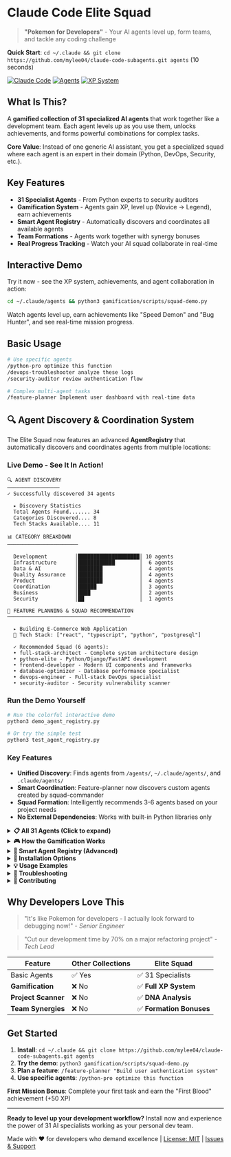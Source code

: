 # Claude Code Elite Squad

> **"Pokemon for Developers"** - Your AI agents level up, form teams, and tackle any coding challenge

**Quick Start**: `cd ~/.claude && git clone https://github.com/mylee04/claude-code-subagents.git agents` (10 seconds)

[![Claude Code](https://img.shields.io/badge/Claude%20Code-Elite%20Squad-red)](https://github.com/anthropics/claude-code)
[![Agents](https://img.shields.io/badge/agents-31-orange)](agents/)
[![XP System](https://img.shields.io/badge/XP%20System-Active-green)](GAMIFICATION-DESIGN.md)

## What Is This?

A **gamified collection of 31 specialized AI agents** that work together like a development team. Each agent levels up as you use them, unlocks achievements, and forms powerful combinations for complex tasks.

**Core Value**: Instead of one generic AI assistant, you get a specialized squad where each agent is an expert in their domain (Python, DevOps, Security, etc.).

## Key Features

- **31 Specialist Agents** - From Python experts to security auditors
- **Gamification System** - Agents gain XP, level up (Novice → Legend), earn achievements
- **Smart Agent Registry** - Automatically discovers and coordinates all available agents
- **Team Formations** - Agents work together with synergy bonuses
- **Real Progress Tracking** - Watch your AI squad collaborate in real-time

## Interactive Demo

Try it now - see the XP system, achievements, and agent collaboration in action:

```bash
cd ~/.claude/agents && python3 gamification/scripts/squad-demo.py
```

Watch agents level up, earn achievements like "Speed Demon" and "Bug Hunter", and see real-time mission progress.

## Basic Usage

```bash
# Use specific agents
/python-pro optimize this function
/devops-troubleshooter analyze these logs
/security-auditor review authentication flow

# Complex multi-agent tasks
/feature-planner Implement user dashboard with real-time data
```

## 🔍 Agent Discovery & Coordination System

The Elite Squad now features an advanced **AgentRegistry** that automatically discovers and coordinates agents from multiple locations:

### Live Demo - See It In Action!

```ansi
🔍 AGENT DISCOVERY
─────────────────
✓ Successfully discovered 34 agents

  ▸ Discovery Statistics
  Total Agents Found....... 34
  Categories Discovered.... 8
  Tech Stacks Available.... 11

📊 CATEGORY BREAKDOWN
───────────────────────

  Development         │████████████████████│ 10 agents
  Infrastructure      │████████████        │  6 agents
  Data & AI           │████████            │  4 agents
  Quality Assurance   │████████            │  4 agents
  Product             │████████            │  4 agents
  Coordination        │██████              │  3 agents
  Business            │████                │  2 agents
  Security            │██                  │  1 agents

🎯 FEATURE PLANNING & SQUAD RECOMMENDATION
────────────────────────────────────────

  ▸ Building E-Commerce Web Application
  📝 Tech Stack: ["react", "typescript", "python", "postgresql"]
  
  ✓ Recommended Squad (6 agents):
  • full-stack-architect - Complete system architecture design
  • python-elite - Python/Django/FastAPI development
  • frontend-developer - Modern UI components and frameworks
  • database-optimizer - Database performance specialist
  • devops-engineer - Full-stack DevOps specialist
  • security-auditor - Security vulnerability scanner
```

### Run the Demo Yourself

```bash
# Run the colorful interactive demo
python3 demo_agent_registry.py

# Or try the simple test
python3 test_agent_registry.py
```

### Key Features

- **Unified Discovery**: Finds agents from `/agents/`, `~/.claude/agents/`, and `.claude/agents/`
- **Smart Coordination**: Feature-planner now discovers custom agents created by squad-commander
- **Squad Formation**: Intelligently recommends 3-6 agents based on your project needs
- **No External Dependencies**: Works with built-in Python libraries only

<details>
<summary><strong>📋 All 31 Agents (Click to expand)</strong></summary>

### Command & Planning
- **feature-planner** - Orchestrates complex multi-agent workflows with smart agent discovery

### Development
- **python-pro** - Python/Django/FastAPI expert
- **javascript-pro** - JavaScript/TypeScript/React specialist
- **golang-pro** - Go language expert
- **rust-pro** - Rust programming specialist
- **sql-pro** - Database query optimization
- **backend-architect** - API design and microservices
- **frontend-developer** - Modern UI components and frameworks
- **full-stack-architect** - Complete system design

### Infrastructure & DevOps
- **devops-engineer** - CI/CD and containerization
- **devops-troubleshooter** - Production incident response
- **cloud-architect** - AWS/GCP/Azure infrastructure
- **deployment-engineer** - Release automation
- **database-optimizer** - Performance tuning
- **incident-commander** - Emergency response coordination

### Quality & Security
- **code-reviewer** - Code quality and best practices
- **test-engineer** - Testing strategy and implementation
- **performance-engineer** - Optimization and profiling
- **quality-engineer** - QA processes and standards
- **security-auditor** - Vulnerability scanning and compliance

### Data & AI
- **data-engineer** - ETL pipelines and data architecture
- **ai-engineer** - LLM integration and RAG systems
- **ml-engineer** - Model training and deployment
- **data-ai-ml-engineer** - Full-stack data science

### Product & Business
- **api-documenter** - Documentation and guides
- **dx-optimizer** - Developer experience improvement
- **user-feedback-analyst** - User research and insights
- **business-analyst** - Metrics and KPI analysis
- **content-marketer** - Content strategy and SEO
- **tech-portfolio-reviewer** - Resume and portfolio optimization

### Tools
- **git-specialist** - Version control operations

</details>

<details>
<summary><strong>🎮 How the Gamification Works</strong></summary>

### Agent Levels & Tiers
- **🟢 Novice** (Lv.1-10) - Learning the basics, understanding your patterns
- **🔵 Adept** (Lv.11-30) - Developing expertise, understanding project conventions
- **🟡 Expert** (Lv.31-70) - Mastering techniques, anticipating your needs
- **🟠 Master** (Lv.71-120) - Elite performance, proactive recommendations
- **🔴 Grandmaster** (Lv.121-200) - Legendary status, deep project insight
- **💎 Legend** (Lv.201+) - Ultimate mastery, transcendent capabilities

### Sample Achievements
- 🩸 **First Blood** - Complete your first task (+50 XP)
- ⚡ **Speed Demon** - Fast completions (+300 XP)
- 🐛 **Bug Hunter** - Resolve 10 production bugs (+150 XP)
- 🛡️ **Guardian Angel** - Prevent security vulnerabilities (+400 XP)

### XP Tracking
```bash
./squad                    # View all agent levels
./squad python-pro         # Check specific agent  
./squad log python-pro "Built API"  # Manual XP logging
```

</details>

<details>
<summary><strong>🤖 Smart Agent Registry (Advanced)</strong></summary>

The **Agent Registry System** automatically discovers and coordinates all available agents, including custom ones you create:

```bash
# The feature-planner automatically finds the best agents for your project
/feature-planner "Build a React TypeScript dashboard with real-time data"
# Automatically coordinates: react-specialist → typescript-pro → data-engineer → test-engineer
```

**Why This Matters**: No more manual coordination - the system intelligently selects agents based on:
- Your project's tech stack
- Agent expertise and performance history  
- Task complexity and requirements
- Agent availability and XP levels

**Features**:
- ✅ Automatic agent discovery from multiple locations
- ✅ Tech stack analysis and matching
- ✅ Performance-based recommendations
- ✅ XP tracking integration
- ✅ Smart squad formation

</details>

<details>
<summary><strong>🚀 Installation Options</strong></summary>

### Standard Installation
```bash
cd ~/.claude && git clone https://github.com/mylee04/claude-code-subagents.git agents
```

### With Visual Feedback
```bash
git clone https://github.com/mylee04/claude-code-subagents.git
cd claude-code-subagents
./install.sh
```

### Manual Installation  
```bash
git clone https://github.com/mylee04/claude-code-subagents.git
cp -r claude-code-subagents/agents/* ~/.claude/agents/
```

</details>

<details>
<summary><strong>💡 Usage Examples</strong></summary>

### Single Agent Tasks
```bash
# Development
/python-pro "refactor this class with proper type hints"
/javascript-pro "optimize this React component performance"
/golang-pro "implement concurrent worker pool"

# Infrastructure  
/devops-troubleshooter "analyze these error logs"
/database-optimizer "optimize this slow query"
/cloud-architect "design auto-scaling strategy"

# Quality & Security
/code-reviewer "review this pull request"
/security-auditor "audit authentication flow"
/test-engineer "create comprehensive test suite"
```

### Multi-Agent Workflows
```bash
# Feature Development
"Implement user authentication with social login"
# Coordinates: backend-architect → frontend-developer → security-auditor → test-engineer

# Performance Optimization  
"Optimize application for 10x traffic increase"
# Coordinates: performance-engineer → database-optimizer → cloud-architect → deployment-engineer

# Production Issues
"Debug API timeout issues in production"  
# Coordinates: devops-troubleshooter → performance-engineer → database-optimizer
```

</details>

<details>
<summary><strong>🔧 Troubleshooting</strong></summary>

### Slash Commands Not Working?
1. **Check installation**: `ls ~/.claude/agents/` should show agent files
2. **Verify agent format**: Agents need YAML frontmatter:
   ```yaml
   ---
   name: agent-name
   description: Agent description
   ---
   ```
3. **Alternative methods**: Use natural language ("Use python-pro to...") or Task tool

### Agents Not Appearing in `/agents`?
**Problem**: Files exist but don't show in command list  
**Solution**: Add YAML frontmatter to the top of each `.md` file

### Task Tool Says "Agent Not Found"?
**Cause**: Missing YAML frontmatter  
**Fix**: Add the required YAML header and the agent will work immediately

</details>

<details>
<summary><strong>🤝 Contributing</strong></summary>

### Adding New Agents
1. Create `.md` file in appropriate category folder
2. **REQUIRED**: Include YAML frontmatter:
   ```yaml
   ---
   name: your-agent-name
   description: Brief description
   color: blue  # optional
   ---
   ```
3. Run `./install.sh` to make agent available
4. Submit pull request

### Areas We Need
- Mobile Development (Swift, Kotlin, React Native)
- Game Development (Unity, Unreal Engine)  
- Blockchain (Solidity, Web3)
- Domain-specific experts (Healthcare, Finance, E-commerce)

</details>

## Why Developers Love This

> "It's like Pokemon for developers - I actually look forward to debugging now!" - *Senior Engineer*

> "Cut our development time by 70% on a major refactoring project" - *Tech Lead*

| Feature | Other Collections | Elite Squad |
|---------|------------------|-------------|
| Basic Agents | ✅ Yes | ✅ 31 Specialists |
| **Gamification** | ❌ No | ✅ **Full XP System** |
| **Project Scanner** | ❌ No | ✅ **DNA Analysis** |
| **Team Synergies** | ❌ No | ✅ **Formation Bonuses** |

## Get Started

1. **Install**: `cd ~/.claude && git clone https://github.com/mylee04/claude-code-subagents.git agents`
2. **Try the demo**: `python3 gamification/scripts/squad-demo.py`
3. **Plan a feature**: `/feature-planner "Build user authentication system"`
4. **Use specific agents**: `/python-pro optimize this function`

**First Mission Bonus**: Complete your first task and earn the "First Blood" achievement (+50 XP)

---

**Ready to level up your development workflow?** Install now and experience the power of 31 AI specialists working as your personal dev team.

Made with ❤️ for developers who demand excellence | [License: MIT](LICENSE) | [Issues & Support](https://github.com/mylee04/claude-code-subagents/issues)